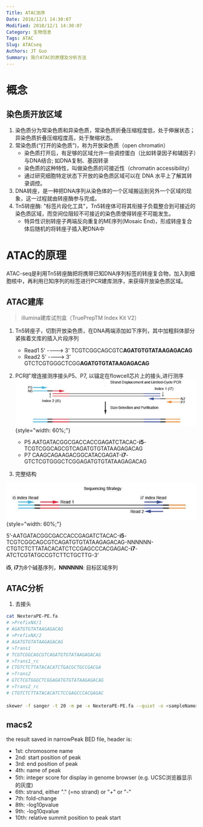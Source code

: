 ```yaml
---
Title: ATAC测序
Date: 2018/12/1 14:30:07
Modified: 2018/12/1 14:30:07
Category: 生物信息
Tags: ATAC
Slug: ATACseq
Authors: JT Guo
Summary: 简介ATAC的原理及分析方法
---
```

# 概念

## 染色质开放区域

1. 染色质分为常染色质和异染色质，常染色质折叠压缩程度低，处于伸展状态；异染色质折叠压缩程度高，处于聚缩状态。
2. 常染色质(“打开的染色质”)，称为开放染色质（open chromatin）
    + 染色质打开后，有足够的区域允许一些调控蛋白（比如转录因子和辅因子）与DNA结合; 如DNA复制、基因转录
    + 染色质的这种特性，叫做染色质的可接近性（chromatin accessibility）
    + 通过研究细胞特定状态下开放的染色质区域可以在 DNA 水平上了解其转录调控。
3. DNA转座，是一种把DNA序列从染色体的一个区域搬运到另外一个区域的现象，这一过程就由转座酶参与完成。
4. Tn5转座酶: "标签片段化工具"，Tn5转座体可将其衔接子负载整合到可接近的染色质区域，而空间位阻较不可接近的染色质使得转座不可能发生。
    + 特异性识别转座子两端反向重复的ME序列(Mosaic End)，形成转座复合体后随机的将转座子插入靶DNA中

# ATAC的原理

ATAC-seq是利用Tn5转座酶把将携带已知DNA序列标签的转座复合物，加入到细胞核中，再利用已知序列的标签进行PCR建库测序，来获得开放染色质区域。

## ATAC建库

> illumina建库试剂盒（TruePrepTM Index Kit V2）

1. Tn5转座子，切割开放染色质，在DNA两端添加如下序列，其中加粗斜体部分紧挨着文库的插入片段序列
    + Read1 5' ----> 3'
        TCGTCGGCAGCGTC**AGATGTGTATAAGAGACAG**
    + Read2 5' ----> 3'
        GTCTCGTGGGCTCGG**AGATGTGTATAAGAGACAG**

2. PCR扩增连接测序接头P5、P7, 以锚定在flowcell芯片上的接头,进行测序
    ![atac](/images/atac1.png){style="width: 60%;"}
    + P5
        AATGATACGGCGACCACCGAGATCTACAC-**i5**-TCGTCGGCAGCGTCAGATGTGTATAAGAGACAG
    + P7
        CAAGCAGAAGACGGCATACGAGAT-**i7**-GTCTCGTGGGCTCGGAGATGTGTATAAGAGACAG

3. 完整结构

![atac2](/images/atac2.png){style="width: 60%;"}

5’-AATGATACGGCGACCACCGAGATCTACAC-**i5**-TCGTCGGCAGCGTCAGATGTGTATAAGAGACAG-NNNNNN-CTGTCTCTTATACACATCTCCGAGCCCACGAGAC-**i7**-ATCTCGTATGCCGTCTTCTGCTTG-3’

**i5**, **i7**为8个碱基序列，**NNNNNN**: 目标区域序列

## ATAC分析

1. 去接头

```sh
cat NexteraPE-PE.fa
# >PrefixNX/1
# AGATGTGTATAAGAGACAG
# >PrefixNX/2
# AGATGTGTATAAGAGACAG
# >Trans1
# TCGTCGGCAGCGTCAGATGTGTATAAGAGACAG
# >Trans1_rc
# CTGTCTCTTATACACATCTGACGCTGCCGACGA
# >Trans2
# GTCTCGTGGGCTCGGAGATGTGTATAAGAGACAG
# >Trans2_rc
# CTGTCTCTTATACACATCTCCGAGCCCACGAGAC

skewer -f sanger -t 20 -m pe -x NexteraPE-PE.fa --quiet -o <sampleName> <R1.fastq.gz> <R2.fastq.gz>
```

## macs2

the result saved in narrowPeak BED file, header is:

+ 1st: chromosome name
+ 2nd: start position of peak
+ 3rd: end position of peak
+ 4th: name of peak
+ 5th: integer score for display in genome browser (e.g. UCSC浏览器显示的灰度)
+ 6th: strand, either "." (=no strand) or "+" or "-"
+ 7th: fold-change
+ 8th: -log10pvalue
+ 9th: -log10qvalue
+ 10th: relative summit position to peak start